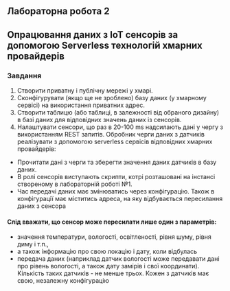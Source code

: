 ## Лабораторна робота 2
## Опрацювання даних з IoT сенсорів за допомогою Serverless технологій хмарних провайдерів

### Завдання
1. Створити приватну і публічну мережі у хмарі.
2. Сконфігурувати (якщо ще не зроблено) базу даних (у хмарному сервісі) на використання приватних адрес.
3. Створити таблицю (або таблиці, в залежності від обраного дизайну) в базі даних для відповідних значень даних із сенсорів.
4. Налаштувати сенсори, що раз в 20-100 ms надсилають дані у чергу з використанням REST запитів. Обробник черги даних з датчиків реалізувати з допомогою serverless сервісів відповідних хмарних провайдерів:
  - Прочитати дані з черги та зберегти значення даних датчиків в базу даних.
  - В ролі сенсорів виступають скрипти, котрі розташовані на інстансі створеному в лабораторній роботі №1.
  - Час передачі даних має змінюватись через конфігурацію. Також в конфігурації має міститись адреса, на яку відбувається пересилання даних з сенсора

#### Слід вважати, що сенсор може пересилати лише один з параметрів: 
- значення температури, вологості, освітленості, рівня шуму, рівня диму і т.п.,  
- а також інформацію про свою локацію і дату, коли відбулась 
- передача даних (наприклад датчик вологості може передавати дані про рівень вологості, а також дату замірів і свої координати). 
Кількість таких датчиків - не менше трьох. 
Кожен з датчиків має свою, незалежну конфігурацію
